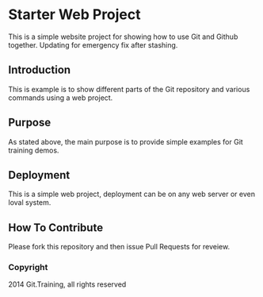 # Starter Web Project

This is a simple website project for showing how to use Git and Github together.
Updating for emergency fix after stashing.

## Introduction 

This is example is to show different parts of the Git repository and various commands using a web project.

## Purpose

As stated above, the main purpose is to provide simple examples for Git training demos.

## Deployment

This is a simple web project, deployment can be on any web server or even loval system. 

## How To Contribute

Please fork this repository and then issue Pull Requests for reveiew.

### Copyright

2014 Git.Training, all rights reserved 